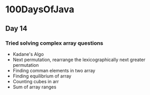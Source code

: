 # 100DaysOfJava

## Day 14

### Tried solving complex array questions

* Kadane's Algo 
* Next permutation, rearrange the lexicographically next greater permutation
* Finding comman elements in two array
* Finding equilibrium of array
* Counting cubes in arr
* Sum of array ranges
